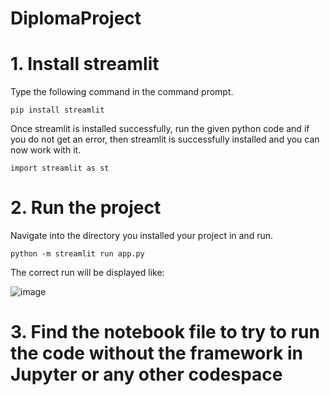 # DiplomaProject

# 1. Install streamlit
Type the following command in the command prompt. 


`pip install streamlit`

Once streamlit is installed successfully, run the given python code and if you do not get an error, then streamlit is successfully installed and you can now work with it.

`import streamlit as st`

# 2. Run the project
Navigate into the directory you installed your project in and run.

`python -m streamlit run app.py`

The correct run will be displayed like:

![image](https://github.com/Baljibeka/DiplomaProject/assets/87861742/e928592d-11fc-490c-9745-7476f8b68619)

# 3. Find the notebook file to try to run the code without the framework in Jupyter or any other codespace
